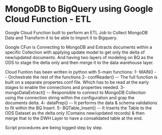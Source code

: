 # MongoDB to BigQuery using Google Cloud Function - ETL 
Google Cloud Function built to perform an ETL Job to Collect MongoDB Data and Transform it to be able to Import it to Bigquery. 

Google CFun is Connecting to MongoDB and Extracts documents within a specific Collection with applying update model to get only the delta of new/updated documents. And having two layers of modeling on BQ as the ODS to stage the delta only and then merge it to the data warehouse layer. 

Cloud Funtion has been written in python with 5-main functions:
  1- MAIN() -- Orchestrate the rest of the functions
  2- confReader() -- The full function is built on a separate propertes.conf file. Which has to be read at the early stages to enable the connections and properties needed. 
  3- mongoDataExtract() -- Responsible to connect to MongoDB Collection using the connection string within the configuration and grap the documents delta.
  4- dataPrep() -- It performs the data & schema validations to fit within the BQ Insert.
  5- BQTable_Insert() -- It Inserts the Table to the ODS Dataset as the delta only (Contains new/updated records) & then merge that to the DWH Layer to have a consalidated table at the end.

Script procedures are being logged step by step. 
